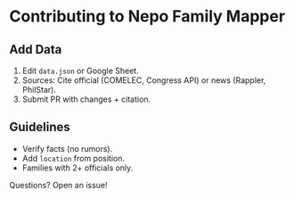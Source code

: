 # Contributing to Nepo Family Mapper

## Add Data
1. Edit `data.json` or Google Sheet.
2. Sources: Cite official (COMELEC, Congress API) or news (Rappler, PhilStar).
3. Submit PR with changes + citation.

## Guidelines
- Verify facts (no rumors).
- Add `location` from position.
- Families with 2+ officials only.

Questions? Open an issue!